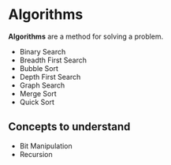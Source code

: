 # Algorithms 

**Algorithms** are a method for solving a problem. 

+ Binary Search
+ Breadth First Search
+ Bubble Sort 
+ Depth First Search
+ Graph Search
+ Merge Sort 
+ Quick Sort 

## Concepts to understand 
+ Bit Manipulation
+ Recursion

